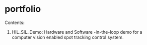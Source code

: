 # portfolio

Contents:

1. HIL_SIL_Demo: Hardware and Software -in-the-loop demo for a computer vision enabled spot tracking control system.
